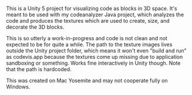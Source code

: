 This is a Unity 5 project for visualizing code as blocks in 3D space.
It's meant to be used with my codeanalyzer Java project, which analyzes the
code and produces the textures which are used to create, size, and decorate
the 3D blocks.

This is so utterly a work-in-progress and code is not clean and not expected
to be for quite a while.  The path to the texture images lives outside
the Unity project folder, which means it won't even "build and run" as codevis.app
because the textures come up missing due to application sandboxing or something.
Works fine interactively in Unity though.  Note that the path is hardcoded.

This was created on Mac Yosemite and may not cooperate fully on Windows.

